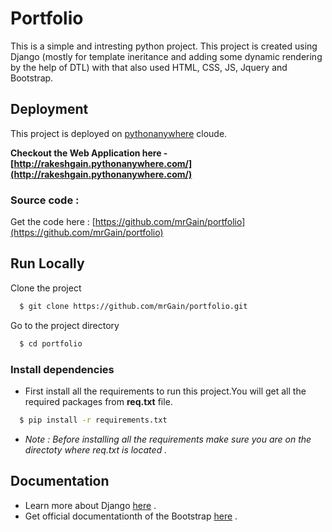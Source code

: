 
# Portfolio

This is a simple and intresting python project. This project is created using Django (mostly for template ineritance and adding some dynamic rendering by the help of DTL) with that also used HTML, CSS, JS, Jquery and Bootstrap.


## Deployment

This project is deployed on [pythonanywhere](https://www.pythonanywhere.com/) cloude.

 **Checkout the Web Application here - [http://rakeshgain.pythonanywhere.com/](http://rakeshgain.pythonanywhere.com/)**


### Source code :

Get the code here : [https://github.com/mrGain/portfolio](https://github.com/mrGain/portfolio)



  
## Run Locally

Clone the project

```bash
  $ git clone https://github.com/mrGain/portfolio.git
```

Go to the project directory

```bash
  $ cd portfolio
```

### Install dependencies


- First install all the requirements to run this project.You will get all the required packages from **req.txt** file.
```bash
  $ pip install -r requirements.txt
```
  - *Note : Before installing all the requirements make sure you are on the directoty where req.txt is located .*



  

  

  
## Documentation

- Learn more about Django [here](https://docs.djangoproject.com/) .
- Get official documentationth of the Bootstrap [here](https://getbootstrap.com/) .
